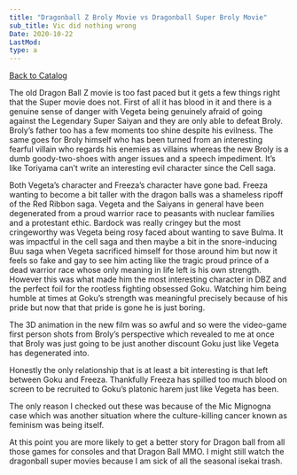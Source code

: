 ```yaml
---
title: "Dragonball Z Broly Movie vs Dragonball Super Broly Movie"
sub_title: Vic did nothing wrong
Date: 2020-10-22
LastMod:
type: a
---
```


[Back to Catalog](/)

The old Dragon Ball Z movie is too fast paced but it gets a few things right that the Super movie does not. First of all it has blood in it and there is a genuine sense of danger with Vegeta being genuinely afraid of going against the Legendary Super Saiyan and they are only able to defeat Broly. Broly’s father too has a few moments too shine despite his evilness. The same goes for Broly himself who has been turned from an interesting fearful villain who regards his enemies as villains whereas the new Broly is a dumb goody-two-shoes with anger issues and a speech impediment. It’s like Toriyama can’t write an interesting evil character since the Cell saga.

Both Vegeta’s character and Freeza’s character have gone bad. Freeza wanting to become a bit taller with the dragon balls was a shameless ripoff of the Red Ribbon saga. Vegeta and the Saiyans in general have been degenerated from a proud warrior race to peasants with nuclear families and a protestant ethic. Bardock was really cringey but the most cringeworthy was Vegeta being rosy faced about wanting to save Bulma. It was impactful in the cell saga and then maybe a bit in the snore-inducing Buu saga when Vegeta sacrificed himself for those around him but now it feels so fake and gay to see him acting like the tragic proud prince of a dead warrior race whose only meaning in life left is his own strength. However this was what made him the most interesting character in DBZ and the perfect foil for the rootless fighting obsessed Goku. Watching him being humble at times at Goku’s strength was meaningful precisely because of his pride but now that that pride is gone he is just boring.

The 3D animation in the new film was so awful and so were the video-game first person shots from Broly’s perspective which revealed to me at once that Broly was just going to be just another discount Goku just like Vegeta has degenerated into.

Honestly the only relationship that is at least a bit interesting is that left between Goku and Freeza. Thankfully Freeza has spilled too much blood on screen to be recruited to Goku’s platonic harem just like Vegeta has been.

The only reason I checked out these was because of the Mic Mignogna case which was another situation where the culture-killing cancer known as feminism was being itself.

At this point you are more likely to get a better story for Dragon ball from all those games for consoles and that Dragon Ball MMO. I might still watch the dragonball super movies because I am sick of all the seasonal isekai trash.
